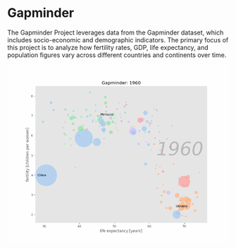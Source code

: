 # Gapminder


The Gapminder Project leverages data from the Gapminder dataset, which includes socio-economic and demographic indicators. The primary focus of this project is to analyze how fertility rates, GDP, life expectancy, and population figures vary across different countries and continents over time. 

![](animated_plot.gif)

